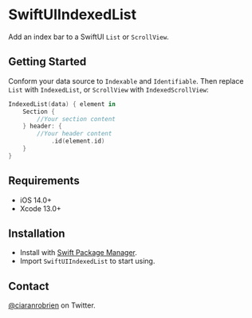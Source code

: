 # SwiftUIIndexedList

Add an index bar to a SwiftUI `List` or `ScrollView`.

## Getting Started

Conform your data source to `Indexable` and `Identifiable`. Then replace `List` with `IndexedList`, or `ScrollView` with `IndexedScrollView`:

```swift
IndexedList(data) { element in
    Section {
        //Your section content
    } header: {
        //Your header content
            .id(element.id)
    }
}
```

## Requirements

* iOS 14.0+
* Xcode 13.0+

## Installation

* Install with [Swift Package Manager](https://developer.apple.com/documentation/xcode/adding_package_dependencies_to_your_app).
* Import `SwiftUIIndexedList` to start using.

## Contact

[@ciaranrobrien](https://twitter.com/ciaranrobrien) on Twitter.

